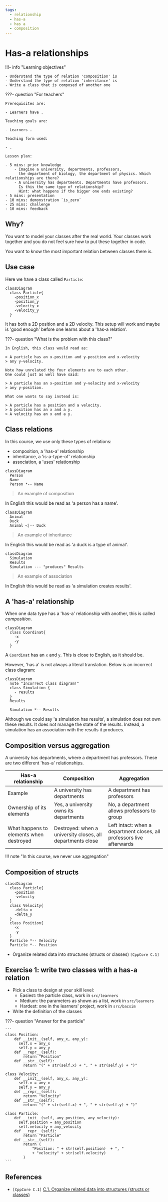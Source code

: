 ```yaml
---
tags:
  - relationship
  - has-a
  - has a
  - composition
---
```


# Has-a relationships

!!!- info "Learning objectives"

    - Understand the type of relation 'composition' is
    - Understand the type of relation 'inheritance' is
    - Write a class that is composed of another one

???- question "For teachers"

    Prerequisites are:

    - Learners have .

    Teaching goals are:

    - Learners .

    Teaching form used:

    - .

    Lesson plan:

    - 5 mins: prior knowledge
        - Imagine a university, departments, professors,
          the department of biology, the department of physics. Which relationships are there?
        - A university has departments. Departments have professors.
          Is this the same type of relationship?
          Hint: what happens if the bigger one ends existing?
    - 5 mins: presentation
    - 10 mins: demonstration `is_zero`
    - 25 mins: challenge
    - 10 mins: feedback


## Why?

You want to model your classes after the real world.
Your classes work together and you do not feel sure how to
put these together in code.

You want to know the most important relation between classes there is.

## Use case

Here we have a class called `Particle`:

```mermaid
classDiagram
  class Particle{
    -position_x
    -position_y
    -velocity_x
    -velocity_y
  }
```

It has both a 2D position and a 2D velocity.
This setup will work and maybe is 'good enough'
before one learns about a 'has-a relation'.

???- question "What is the problem with this class?"

    In English, this class would read as:

    > A particle has an x-position and y-position and x-velocity
    > any y-velocity.

    Note how unrelated the four elements are to each other.
    One could just as well have said:

    > A particle has an x-position and y-velocity and x-velocity
    > any y-position.

    What one wants to say instead is:

    > A particle has a position and a velocity.
    > A position has an x and a y.
    > A velocity has an x and a y.

## Class relations

In this course, we use only these types of relations:

- composition, a 'has-a' relationship
- inheritance, a 'is-a-type-of' relationship
- association, a 'uses' relationship

```mermaid
classDiagram
  Person
  Name
  Person *-- Name
```

> An example of composition

In English this would be read as 'a person has a name'.

```mermaid
classDiagram
  Animal
  Duck
  Animal <|-- Duck
```

> An example of inheritance

In English this would be read as 'a duck is a type of animal'.

```mermaid
classDiagram
  Simulation
  Results
  Simulation --- "produces" Results
```

> An example of association

In English this would be read as 'a simulation creates results'.

## A 'has-a' relationship

When one data type has a 'has-a' relationship with another,
this is called *composition*.

```mermaid
classDiagram
  class Coordinat{
    -x
    -y
  }
```

A `Coordinat` has an `x` and `y`.
This is close to English, as it should be.

However, 'has a' is not always a literal translation.
Below is an incorrect class diagram:

```mermaid
classDiagram
  note "Incorrect class diagram!"
  class Simulation {
    - results
  }
  Results

  Simulation *-- Results
```

Although we could say 'a simulation has results', a simulation does
not own these results. It does not manage the state of the results.
Instead, a simulation has an association with the results it produces.

## Composition versus aggregation

A university has departments, where a department has professors.
These are two different 'has-a' relationships.

<!-- markdownlint-disable MD013 -->
<!-- Tables cannot be split up over lines, hence will break 80 characters per line -->

Has-a relationship                     |Composition                                               |Aggregation
---------------------------------------|----------------------------------------------------------|--------------------------------------------------------------------
Example                                |A university has departments                              |A department has professors
Ownership of its elements              |Yes, a university owns its departments                    |No, a department allows professors to group
What happens to elements when destroyed|Destroyed: when a university closes, all departments close|Left intact: when a department closes, all professors live afterwards

<!-- markdownlint-enable MD013 -->

!!! note "In this course, we never use aggregation"

## Composition of structs

```mermaid
classDiagram
  class Particle{
    -position
    -velocity
  }
  class Velocity{
    -delta_x
    -delta_y
  }
  class Position{
    -x
    -y
  }
  Particle *-- Velocity
  Particle *-- Position
```

- Organize related data into structures (structs or classes) `[CppCore C.1]`

## Exercise 1: write two classes with a has-a relation

- Pick a class to design at your skill level:
    - Easiest: the particle class, work in `src/learners`
    - Medium: the parameters as shown as a list, work in `src/learners`
    - Hardest: one in the learners' project, work in `src/bacsim`
- Write the definition of the classes

???- question "Answer for the particle"

    ```
    class Position:
        def __init__(self, any_x, any_y):
          self.x = any_x
          self.y = any_y
        def __repr__(self):
            return "Position"
        def __str__(self):
            return "(" + str(self.x) + ", " + str(self.y) + ")"

    class Velocity:
        def __init__(self, any_x, any_y):
          self.x = any_x
          self.y = any_y
        def __repr__(self):
            return "Velocity"
        def __str__(self):
            return "(" + str(self.x) + ", " + str(self.y) + ")"

    class Particle:
        def __init__(self, any_position, any_velocity):
          self.position = any_position
          self.velocity = any_velocity
        def __repr__(self):
            return "Particle"
        def __str__(self):
            return (
                "Position: " + str(self.position)  + ", " 
                + "velocity" + str(self.velocity)
            )
    ```

## References

- `[CppCore C.1]` [C.1. Organize related data into structures (structs or classes)](https://isocpp.github.io/CppCoreGuidelines/CppCoreGuidelines#Rc-org)
